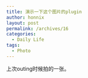 ```yaml
---
title: 演示一下这个图片的plugin
author: honnix
layout: post
permalink: /archives/16
categories:
  - Daily Life
tags:
  - Photo
---
```

上次outing时候拍的一张。